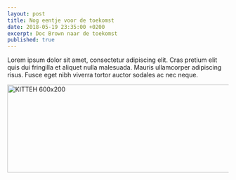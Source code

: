 ```yaml
---
layout: post
title: Nog eentje voor de toekomst
date: 2018-05-19 23:35:00 +0200
excerpt: Doc Brown naar de toekomst
published: true
---
```


Lorem ipsum dolor sit amet, consectetur adipiscing elit. Cras pretium elit quis dui fringilla et aliquet nulla malesuada. Mauris ullamcorper adipiscing risus. Fusce eget nibh viverra tortor auctor sodales ac nec neque. 

<img src="http://placekitten.com/600/200" alt="KITTEH 600x200" width="600" height="200" />